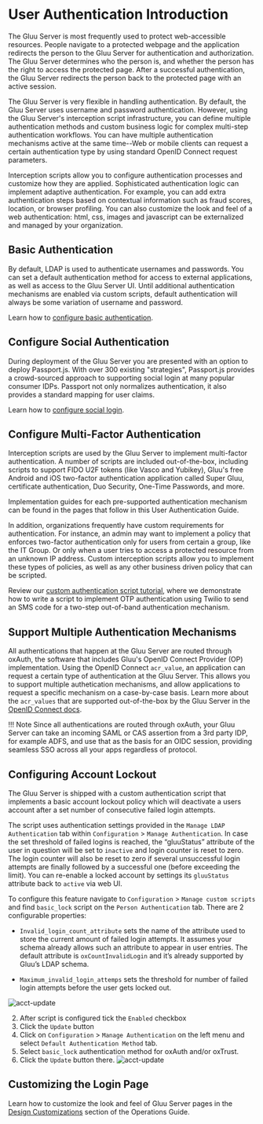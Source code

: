 # User Authentication Introduction

The Gluu Server is most frequently used to protect web-accessible resources. People navigate to a protected webpage and the application redirects the person to the Gluu Server for authentication and authorization. The Gluu Server determines who the person is, and whether the person has the right to access the protected page. After a successful authentication, the Gluu Server redirects the person back to the protected page with an active session.

The Gluu Server is very flexible in handling authentication. By default, the Gluu Server uses username and password authentication. However, using the Gluu Server's interception script infrastructure, you can define multiple authentication methods and custom business logic for complex multi-step authentication workflows. You can have multiple authentication mechanisms active at the same time--Web or mobile clients can request a certain authentication type by using standard OpenID Connect request parameters. 

Interception scripts allow you to configure authentication processes and customize how they are applied. Sophisticated authentication logic can implement adaptive authentication. For example, you can add extra authentication steps based on contextual information such as fraud scores, location, or browser profiling. You can also customize the look and feel of a web authentication: html, css, images and javascript can be externalized and managed by your organization.

## Basic Authentication

By default, LDAP is used to authenticate usernames and passwords. 
You can set a default authentication method for access to external applications, 
as well as access to the Gluu Server UI. Until additional authentication mechanisms 
are enabled via custom scripts, default authentication will always be some 
variation of username and password. 

Learn how to [configure basic authentication](./basic.md).

## Configure Social Authentication

During deployment of the Gluu Server you are presented with an option to deploy Passport.js. With over 300 existing "strategies", Passport.js provides a crowd-sourced approach to supporting social login at many popular consumer IDPs. Passport not only normalizes authentication, it also provides a standard mapping for user claims.

Learn how to [configure social login](./passport.md). 

## Configure Multi-Factor Authentication

Interception scripts are used by the Gluu Server to implement multi-factor authentication. A number of scripts are included out-of-the-box, including scripts to support FIDO U2F tokens (like Vasco and Yubikey), Gluu's free Android and iOS two-factor authentication application called Super Gluu, certificate authentication, Duo Security, One-Time Passwords, and more. 

Implementation guides for each pre-supported authentication mechanism can be found in the pages that follow in this User Authentication Guide.

In addition, organizations frequently have custom requirements for authentication. For instance, an admin may want to implement a policy that enforces two-factor authentication only for users from certain a group, like the IT Group. Or only when a user tries to access a protected resource from an unknown IP address. Custom interception scripts allow you to implement these types of policies, as well as any other business driven policy that can be scripted. 

Review our [custom authentication script tutorial](./customauthn.md), where we demonstrate how to write a script to implement OTP authentication using Twilio to send an SMS code for a two-step out-of-band authentication mechanism. 

##  Support Multiple Authentication Mechanisms

All authentications that happen at the Gluu Server are routed through oxAuth, the software that includes Gluu's OpenID Connect Provider (OP) implementation. Using the OpenID Connect `acr_value`, an application can request a certain type of authentication at the Gluu Server. This allows you to support multiple authetication mechanisms, and allow applications to request a specific mechanism on a case-by-case basis. Learn more about the `acr_values` that are supported out-of-the-box by the Gluu Server in the [OpenID Connect docs](../admin-guide/openid-connect.md/#multi-factor-authentication-for-clients).

!!! Note
    Since all authentications are routed through oxAuth, your Gluu Server can take an incoming SAML or CAS assertion from a 3rd party IDP, for example ADFS, and use that as the basis for an OIDC session, providing seamless SSO across all your apps regardless of protocol.

## Configuring Account Lockout

The Gluu Server is shipped with a custom authentication script that implements a 
basic account lockout policy which will deactivate a users account 
after a set number of consecutive failed login attempts.

The script uses authentication settings provided in the `Manage LDAP Authentication` tab within `Configuration` > `Manage Authentication`. In case the set threshold of failed logins is reached, the “gluuStatus” attribute of the user in question will be set to `inactive` and login counter is reset to zero. The login counter will also be reset to zero if several unsuccessful login attempts are finally followed by a successful one (before exceeding the limit). You can re-enable a locked account by settings 
its `gluuStatus` attribute back to `active` via web UI.

To configure this feature navigate to `Configuration` > `Manage custom scripts` and find `basic_lock` script on the `Person Authentication` tab. There are 2 configurable properties:

- `Invalid_login_count_attribute` sets the name of the attribute used to store the current amount of failed login attempts. It assumes your schema already allows such an attribute to appear in user entries. The default attribute is `oxCountInvalidLogin` and it’s already supported by Gluu’s LDAP schema.

- `Maximum_invalid_login_attemps` sets the threshold for number of failed login attempts before the user gets locked out.

![acct-update](../img/admin-guide/user/acct-lockout-config.png)

2. After script is configured tick the `Enabled` checkbox 
3. Click the `Update` button 
4. Click on `Configuration` > `Manage Authentication` on the left menu and select `Default Authentication Method` tab. 
5. Select `basic_lock` authentication method for oxAuth and/or oxTrust.
6. Click the `Update` button there.
![acct-update](../img/admin-guide/user/acct-lockout-update.png)


## Customizing the Login Page 

Learn how to customize the look and feel of Gluu Server pages in the [Design Customizations](../operation/custom-loginpage.md) section of the Operations Guide.
